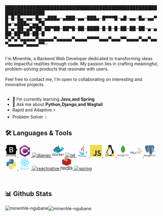 

███████████████████████████████████████████████████████████████
█─█─█▄─▄▄─█▄─▄███▄─▄███─▄▄─███▄─█▀▀▀█─▄█─▄▄─█▄─▄▄▀█▄─▄███▄─▄▄▀█
█─▄─██─▄█▀██─██▀██─██▀█─██─████─█─█─█─██─██─██─▄─▄██─██▀██─██─█
▀▄▀▄▀▄▄▄▄▄▀▄▄▄▄▄▀▄▄▄▄▄▀▄▄▄▄▀▀▀▀▄▄▄▀▄▄▄▀▀▄▄▄▄▀▄▄▀▄▄▀▄▄▄▄▄▀▄▄▄▄▀▀─

<br>
I'm Minenhle, a Backend Web Developer dedicated to transforming ideas into impactful realities through code. My passion lies in crafting meaningful, problem-solving products that resonate with users.
<br>
<br>
Feel free to contact me, I'm open to collaborating on interesting and innovative projects.
<br>
<br>

- 🌱 I’m currently learning **Java,and Spring**
- 💬 Ask me about **Python,Django,and Wagtail**
- Rapid and Adaptive ⚡️
- Problem Solver 💡

## 🛠 Languages & Tools
<p align="left"> <a href="https://getbootstrap.com" target="_blank" rel="noreferrer"> <img src="https://raw.githubusercontent.com/devicons/devicon/master/icons/bootstrap/bootstrap-plain-wordmark.svg" alt="bootstrap" width="40" height="40"/> </a> <a href="https://www.w3schools.com/cs/" target="_blank" rel="noreferrer"> <img src="https://raw.githubusercontent.com/devicons/devicon/master/icons/csharp/csharp-original.svg" alt="csharp" width="40" height="40"/> </a> <a href="https://www.djangoproject.com/" target="_blank" rel="noreferrer"> <img src="https://cdn.worldvectorlogo.com/logos/django.svg" alt="django" width="40" height="40"/> </a> <a href="https://www.docker.com/" target="_blank" rel="noreferrer"> <img src="https://raw.githubusercontent.com/devicons/devicon/master/icons/docker/docker-original-wordmark.svg" alt="docker" width="40" height="40"/> </a> <a href="https://git-scm.com/" target="_blank" rel="noreferrer"> <img src="https://www.vectorlogo.zone/logos/git-scm/git-scm-icon.svg" alt="git" width="40" height="40"/> </a> <a href="https://www.java.com" target="_blank" rel="noreferrer"> <img src="https://raw.githubusercontent.com/devicons/devicon/master/icons/java/java-original.svg" alt="java" width="40" height="40"/> </a> <a href="https://developer.mozilla.org/en-US/docs/Web/JavaScript" target="_blank" rel="noreferrer"> <img src="https://raw.githubusercontent.com/devicons/devicon/master/icons/javascript/javascript-original.svg" alt="javascript" width="40" height="40"/> </a> <a href="https://www.linux.org/" target="_blank" rel="noreferrer"> <img src="https://raw.githubusercontent.com/devicons/devicon/master/icons/linux/linux-original.svg" alt="linux" width="40" height="40"/> </a> <a href="https://www.mongodb.com/" target="_blank" rel="noreferrer"> <img src="https://raw.githubusercontent.com/devicons/devicon/master/icons/mongodb/mongodb-original-wordmark.svg" alt="mongodb" width="40" height="40"/> </a> <a href="https://www.mysql.com/" target="_blank" rel="noreferrer"> <img src="https://raw.githubusercontent.com/devicons/devicon/master/icons/mysql/mysql-original-wordmark.svg" alt="mysql" width="40" height="40"/> </a> <a href="https://www.postgresql.org" target="_blank" rel="noreferrer"> <img src="https://raw.githubusercontent.com/devicons/devicon/master/icons/postgresql/postgresql-original-wordmark.svg" alt="postgresql" width="40" height="40"/> </a> <a href="https://www.python.org" target="_blank" rel="noreferrer"> <img src="https://raw.githubusercontent.com/devicons/devicon/master/icons/python/python-original.svg" alt="python" width="40" height="40"/> </a> <a href="https://reactjs.org/" target="_blank" rel="noreferrer"> <img src="https://raw.githubusercontent.com/devicons/devicon/master/icons/react/react-original-wordmark.svg" alt="react" width="40" height="40"/> </a> <a href="https://reactnative.dev/" target="_blank" rel="noreferrer"> <img src="https://reactnative.dev/img/header_logo.svg" alt="reactnative" width="40" height="40"/> </a> <a href="https://redis.io" target="_blank" rel="noreferrer"> <img src="https://raw.githubusercontent.com/devicons/devicon/master/icons/redis/redis-original-wordmark.svg" alt="redis" width="40" height="40"/> </a> <a href="https://spring.io/" target="_blank" rel="noreferrer"> <img src="https://www.vectorlogo.zone/logos/springio/springio-icon.svg" alt="spring" width="40" height="40"/> </a> </p>
<br>

## 📊 Github Stats
<p><img align="left" src="https://github-readme-stats.vercel.app/api/top-langs?username=minenhle-ngubane&show_icons=true&locale=en&layout=compact" alt="minenhle-ngubane" /></p>
<p><img align="center" src="https://github-readme-streak-stats.herokuapp.com/?user=minenhle-ngubane&" alt="minenhle-ngubane" /></p>
